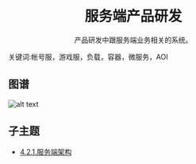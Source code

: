 <h1 align="center">服务端产品研发</h1>
<p align="center">产品研发中跟服务端业务相关的系统。</p>
<p">关键词:帐号服，游戏服，负载，容器，微服务，AOI</p>

## 图谱
![alt text](https://github.com/gonglei007/GameDevMind/blob/main/exports/4.2.服务端产品研发.png?raw=true)

## 子主题
* [4.2.1.服务端架构](https://github.com/gonglei007/GameDevMind/blob/main/mds/4.2.1.服务端架构.md)
